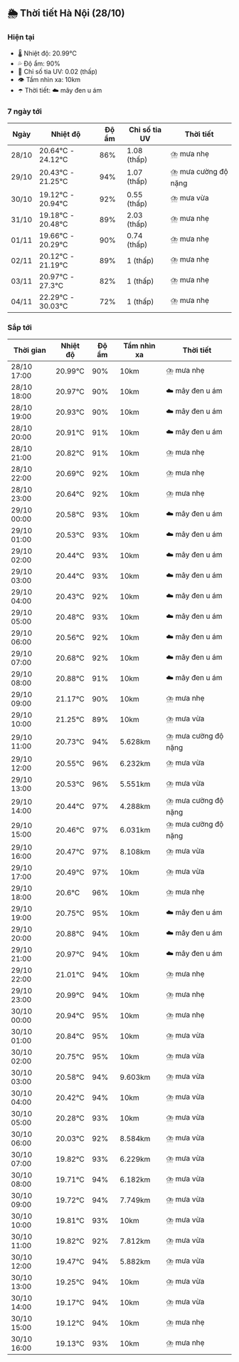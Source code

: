 ## 🌦️ Thời tiết Hà Nội (28/10)

### Hiện tại

- 🌡️ Nhiệt độ: 20.99℃
- 💦 Độ ẩm: 90%
- 🌟 Chỉ số tia UV: 0.02 (thấp)
- 👁️ Tầm nhìn xa: 10km
- ☂️ Thời tiết: ☁️ mây đen u ám

### 7 ngày tới

| Ngày | Nhiệt độ | Độ ẩm | Chỉ số tia UV | Thời tiết |
| --- | --- | --- | --- | --- |
| 28/10 | 20.64℃ - 24.12℃ | 86% | 1.08 (thấp) | ⛈️ mưa nhẹ |
| 29/10 | 20.43℃ - 21.25℃ | 94% | 1.07 (thấp) | ⛈️ mưa cường độ nặng |
| 30/10 | 19.12℃ - 20.94℃ | 92% | 0.55 (thấp) | ⛈️ mưa vừa |
| 31/10 | 19.18℃ - 20.48℃ | 89% | 2.03 (thấp) | ⛈️ mưa nhẹ |
| 01/11 | 19.66℃ - 20.29℃ | 90% | 0.74 (thấp) | ⛈️ mưa nhẹ |
| 02/11 | 20.12℃ - 21.19℃ | 89% | 1 (thấp) | ⛈️ mưa nhẹ |
| 03/11 | 20.97℃ - 27.3℃ | 82% | 1 (thấp) | ⛈️ mưa nhẹ |
| 04/11 | 22.29℃ - 30.03℃ | 72% | 1 (thấp) | ⛈️ mưa nhẹ |

### Sắp tới

| Thời gian | Nhiệt độ | Độ ẩm | Tầm nhìn xa | Thời tiết |
| --- | --- | --- | --- | --- |
| 28/10 17:00 | 20.99℃ | 90% | 10km | ⛈️ mưa nhẹ |
| 28/10 18:00 | 20.97℃ | 90% | 10km | ☁️ mây đen u ám |
| 28/10 19:00 | 20.93℃ | 90% | 10km | ☁️ mây đen u ám |
| 28/10 20:00 | 20.91℃ | 91% | 10km | ☁️ mây đen u ám |
| 28/10 21:00 | 20.82℃ | 91% | 10km | ⛈️ mưa nhẹ |
| 28/10 22:00 | 20.69℃ | 92% | 10km | ⛈️ mưa nhẹ |
| 28/10 23:00 | 20.64℃ | 92% | 10km | ⛈️ mưa nhẹ |
| 29/10 00:00 | 20.58℃ | 93% | 10km | ☁️ mây đen u ám |
| 29/10 01:00 | 20.53℃ | 93% | 10km | ☁️ mây đen u ám |
| 29/10 02:00 | 20.44℃ | 93% | 10km | ☁️ mây đen u ám |
| 29/10 03:00 | 20.44℃ | 93% | 10km | ☁️ mây đen u ám |
| 29/10 04:00 | 20.43℃ | 92% | 10km | ☁️ mây đen u ám |
| 29/10 05:00 | 20.48℃ | 93% | 10km | ☁️ mây đen u ám |
| 29/10 06:00 | 20.56℃ | 92% | 10km | ☁️ mây đen u ám |
| 29/10 07:00 | 20.68℃ | 92% | 10km | ☁️ mây đen u ám |
| 29/10 08:00 | 20.88℃ | 91% | 10km | ☁️ mây đen u ám |
| 29/10 09:00 | 21.17℃ | 90% | 10km | ⛈️ mưa nhẹ |
| 29/10 10:00 | 21.25℃ | 89% | 10km | ⛈️ mưa vừa |
| 29/10 11:00 | 20.73℃ | 94% | 5.628km | ⛈️ mưa cường độ nặng |
| 29/10 12:00 | 20.55℃ | 96% | 6.232km | ⛈️ mưa vừa |
| 29/10 13:00 | 20.53℃ | 96% | 5.551km | ⛈️ mưa vừa |
| 29/10 14:00 | 20.44℃ | 97% | 4.288km | ⛈️ mưa cường độ nặng |
| 29/10 15:00 | 20.46℃ | 97% | 6.031km | ⛈️ mưa cường độ nặng |
| 29/10 16:00 | 20.47℃ | 97% | 8.108km | ⛈️ mưa vừa |
| 29/10 17:00 | 20.49℃ | 97% | 10km | ⛈️ mưa vừa |
| 29/10 18:00 | 20.6℃ | 96% | 10km | ⛈️ mưa nhẹ |
| 29/10 19:00 | 20.75℃ | 95% | 10km | ☁️ mây đen u ám |
| 29/10 20:00 | 20.88℃ | 94% | 10km | ☁️ mây đen u ám |
| 29/10 21:00 | 20.97℃ | 94% | 10km | ☁️ mây đen u ám |
| 29/10 22:00 | 21.01℃ | 94% | 10km | ⛈️ mưa nhẹ |
| 29/10 23:00 | 20.99℃ | 94% | 10km | ⛈️ mưa nhẹ |
| 30/10 00:00 | 20.94℃ | 95% | 10km | ⛈️ mưa nhẹ |
| 30/10 01:00 | 20.84℃ | 95% | 10km | ⛈️ mưa vừa |
| 30/10 02:00 | 20.75℃ | 95% | 10km | ⛈️ mưa vừa |
| 30/10 03:00 | 20.58℃ | 94% | 9.603km | ⛈️ mưa vừa |
| 30/10 04:00 | 20.42℃ | 94% | 10km | ⛈️ mưa vừa |
| 30/10 05:00 | 20.28℃ | 93% | 10km | ⛈️ mưa vừa |
| 30/10 06:00 | 20.03℃ | 92% | 8.584km | ⛈️ mưa vừa |
| 30/10 07:00 | 19.82℃ | 93% | 6.229km | ⛈️ mưa vừa |
| 30/10 08:00 | 19.71℃ | 94% | 6.182km | ⛈️ mưa vừa |
| 30/10 09:00 | 19.72℃ | 94% | 7.749km | ⛈️ mưa vừa |
| 30/10 10:00 | 19.81℃ | 93% | 10km | ⛈️ mưa vừa |
| 30/10 11:00 | 19.82℃ | 92% | 7.812km | ⛈️ mưa vừa |
| 30/10 12:00 | 19.47℃ | 94% | 5.882km | ⛈️ mưa vừa |
| 30/10 13:00 | 19.25℃ | 94% | 10km | ⛈️ mưa vừa |
| 30/10 14:00 | 19.17℃ | 94% | 10km | ⛈️ mưa vừa |
| 30/10 15:00 | 19.12℃ | 94% | 10km | ⛈️ mưa nhẹ |
| 30/10 16:00 | 19.13℃ | 93% | 10km | ⛈️ mưa nhẹ |
